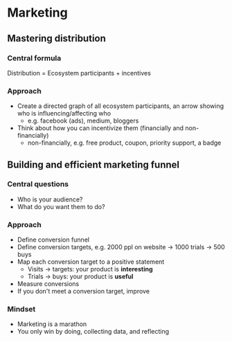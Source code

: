 # Marketing

## Mastering distribution

### Central formula

Distribution = Ecosystem participants + incentives

### Approach

- Create a directed graph of all ecosystem participants, an arrow showing who is influencing/affecting who
    - e.g. facebook (ads), medium, bloggers
- Think about how you can incentivize them (financially and non-financially)
    - non-financially, e.g. free product, coupon, priority support, a badge

## Building and efficient marketing funnel

### Central questions

- Who is your audience?
- What do you want them to do?

### Approach

- Define conversion funnel
- Define conversion targets, e.g. 2000 ppl on website -> 1000 trials -> 500 buys
- Map each conversion target to a positive statement
    - Visits -> targets: your product is **interesting**
    - Trials -> buys: your product is **useful**
- Measure conversions
- If you don't meet a conversion target, improve

### Mindset

- Marketing is a marathon
- You only win by doing, collecting data, and reflecting